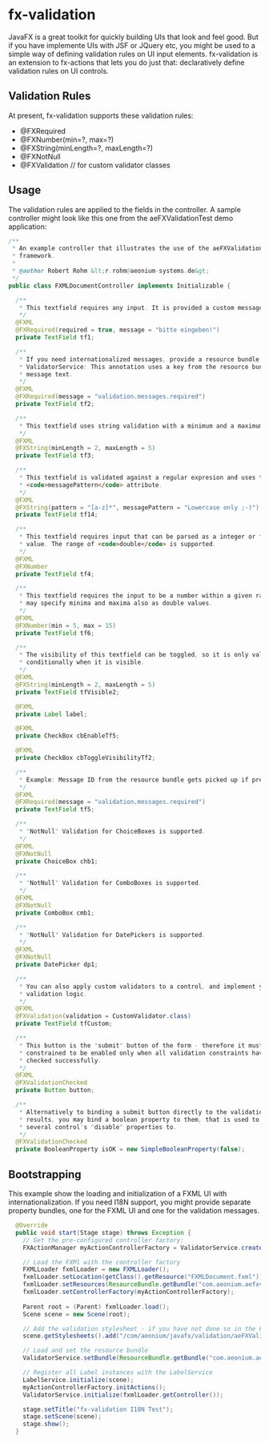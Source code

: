 # fx-validation

JavaFX is a great toolkit for quickly building UIs that look and feel good. But if you have implemente UIs with JSF or JQuery etc, you might be used to a simple way of defining validation rules on UI input elements.
fx-validation is an extension to fx-actions that lets you do just that: declaratively define validation rules on UI controls.

## Validation Rules

At present, fx-validation supports these validation rules: 

- @FXRequired
- @FXNumber(min=?, max=?)
- @FXString(minLength=?, maxLength=?)
- @FXNotNull
- @FXValidation // for custom validator classes


## Usage

The validation rules are applied to the fields in the controller. A sample controller might look like this one from the aeFXValidationTest demo application: 

```java 
/**
 * An example controller that illustrates the use of the aeFXValidation
 * framework.
 *
 * @author Robert Rohm &lt;r.rohm@aeonium-systems.de&gt;
 */
public class FXMLDocumentController implements Initializable {

  /**
   * This textfield requires any input. It is provided a custom message.
   */
  @FXML
  @FXRequired(required = true, message = "bitte eingeben!")
  private TextField tf1;

  /**
   * If you need internationalized messages, provide a resource bundle to the
   * ValidatorService: This annotation uses a key from the resource bundle as
   * message text.
   */
  @FXML
  @FXRequired(message = "validation.messages.required")
  private TextField tf2;

  /**
   * This textfield uses string validation with a minimum and a maximum length.
   */
  @FXML
  @FXString(minLength = 2, maxLength = 5)
  private TextField tf3;

  /**
   * This textfield is validated against a regular expresion and uses the
   * <code>messagePattern</code> attribute.
   */
  @FXML
  @FXString(pattern = "[a-z]*", messagePattern = "Lowercase only ;-)")
  private TextField tf14;

  /**
   * This textfield requires input that can be parsed as a integer or float
   * value. The range of <code>double</code> is supported.
   */
  @FXML
  @FXNumber
  private TextField tf4;

  /**
   * This textfield requires the input to be a number within a given range. You
   * may specify minima and maxima also as double values.
   */
  @FXML
  @FXNumber(min = 5, max = 15)
  private TextField tf6;

  /**
   * The visibility of this textfield can be toggled, so it is only validated
   * conditionally when it is visible.
   */
  @FXML
  @FXString(minLength = 2, maxLength = 5)
  private TextField tfVisible2;

  @FXML
  private Label label;

  @FXML
  private CheckBox cbEnableTf5;

  @FXML
  private CheckBox cbToggleVisibilityTf2;

  /**
   * Example: Message ID from the resource bundle gets picked up if present.
   */
  @FXML
  @FXRequired(message = "validation.messages.required")
  private TextField tf5;

  /**
   * "NotNull" Validation for ChoiceBoxes is supported.
   */
  @FXML
  @FXNotNull
  private ChoiceBox chb1;

  /**
   * "NotNull" Validation for ComboBoxes is supported.
   */
  @FXML
  @FXNotNull
  private ComboBox cmb1;

  /**
   * "NotNull" Validation for DatePickers is supported.
   */
  @FXML
  @FXNotNull
  private DatePicker dp1;

  /**
   * You can also apply custom validators to a control, and implement your own
   * validation logic.
   */
  @FXML
  @FXValidation(validation = CustomValidator.class)
  private TextField tfCustom;

  /**
   * This button is the "submit" button of the form - therefore it must be
   * constrained to be enabled only when all validation constraints have been
   * checked successfully.
   */
  @FXML
  @FXValidationChecked
  private Button button;

  /**
   * Alternatively to binding a submit button directly to the validation
   * results, you may bind a boolean property to them, that is used to bind
   * several control's "disable" properties to.
   */
  @FXValidationChecked
  private BooleanProperty isOK = new SimpleBooleanProperty(false);
```


## Bootstrapping

This example show the loading and initialization of a FXML UI with internationalization. If you need I18N support, you might provide separate property bundles, one for the FXML UI and one for the validation messages.

```java
  @Override
  public void start(Stage stage) throws Exception {
    // Get the pre-configured controller factory:
    FXActionManager myActionControllerFactory = ValidatorService.createActionManager();

    // Load the FXMl with the controller factory
    FXMLLoader fxmlLoader = new FXMLLoader();
    fxmlLoader.setLocation(getClass().getResource("FXMLDocument.fxml"));
    fxmlLoader.setResources(ResourceBundle.getBundle("com.aeonium.aefxvalidationtest.text"));
    fxmlLoader.setControllerFactory(myActionControllerFactory);
    
    Parent root = (Parent) fxmlLoader.load();
    Scene scene = new Scene(root);

    // Add the validation stylesheet - if you have not done so in the FXML
    scene.getStylesheets().add("/com/aeonium/javafx/validation/aeFXValidation.css");

    // Load and set the resource bundle
    ValidatorService.setBundle(ResourceBundle.getBundle("com.aeonium.aefxvalidationtest.messages"));

    // Register all Label instances with the LabelService
    LabelService.initialize(scene);
    myActionControllerFactory.initActions();
    ValidatorService.initialize(fxmlLoader.getController());

    stage.setTitle("fx-validation I18N Test");
    stage.setScene(scene);
    stage.show();
  }
```
